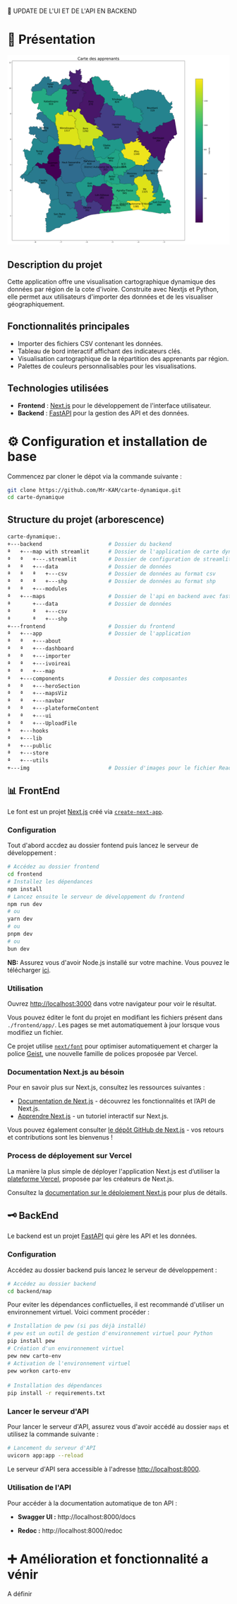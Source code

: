 🥳 UPDATE DE L'UI ET DE L'API EN BACKEND


# 📄 Présentation

![tableau de bord](img/map.png)

## Description du projet

Cette application offre une visualisation cartographique dynamique des données par région de la cote d'ivoire. Construite avec Nextjs et Python, elle permet aux utilisateurs d'importer des données et de les visualiser géographiquement.

## Fonctionnalités principales

- Importer des fichiers CSV contenant les données.
- Tableau de bord interactif affichant des indicateurs clés.
- Visualisation cartographique de la répartition des apprenants par région.
- Palettes de couleurs personnalisables pour les visualisations.

## Technologies utilisées

- **Frontend** : [Next.js](https://nextjs.org) pour le développement de l'interface utilisateur.
- **Backend** : [FastAPI](https://fastapi.tiangolo.com/) pour la gestion des API et des données.

# ⚙️ Configuration et installation de base

Commencez par cloner le dépot via la commande suivante :

   ```bash
   git clone https://github.com/Mr-KAM/carte-dynamique.git
   cd carte-dynamique
   ```

## Structure du projet (arborescence)

```bash
carte-dynamique:.
+---backend                     # Dossier du backend
ª   +---map with streamlit      # Dossier de l'application de carte dynamique avec streamlit
ª   ª   +---.streamlit          # Dossier de configuration de streamlit
ª   ª   +---data                # Dossier de données
ª   ª   ª   +---csv             # Dossier de données au format csv
ª   ª   ª   +---shp             # Dossier de données au format shp
ª   ª   +---modules
ª   +---maps                    # Dossier de l'api en backend avec fastapi
ª       +---data                # Dossier de données
ª       ª   +---csv
ª       ª   +---shp
+---frontend                    # Dossier du frontend
ª   +---app                     # Dossier de l'application
ª   ª   +---about
ª   ª   +---dashboard
ª   ª   +---importer
ª   ª   +---ivoireai
ª   ª   +---map
ª   +---components              # Dossier des composantes
ª   ª   +---heroSection
ª   ª   +---mapsViz
ª   ª   +---navbar
ª   ª   +---plateformeContent
ª   ª   +---ui
ª   ª   +---UploadFile
ª   +---hooks
ª   +---lib
ª   +---public
ª   +---store
ª   +---utils
+---img                         # Dossier d'images pour le fichier Readme.md
```

## 📊 FrontEnd

Le font est un projet [Next.js](https://nextjs.org) créé via [`create-next-app`](https://nextjs.org/docs/app/api-reference/cli/create-next-app).

### Configuration

Tout d'abord accdez au dossier fontend puis lancez le serveur de développement :

```bash
# Accédez au dossier frontend
cd frontend
# Installez les dépendances
npm install
# Lancez ensuite le serveur de développement du frontend
npm run dev
# ou
yarn dev
# ou
pnpm dev
# ou
bun dev
```

**NB:** Assurez vous d'avoir Node.js installé sur votre machine. Vous pouvez le télécharger [ici](https://nodejs.org/).

### Utilisation
Ouvrez [http://localhost:3000](http://localhost:3000) dans votre navigateur pour voir le résultat.

Vous pouvez éditer le font du projet en modifiant les fichiers présent dans  `./frontend/app/`. Les pages se met automatiquement à jour lorsque vous modifiez un fichier.

Ce projet utilise [`next/font`](https://nextjs.org/docs/app/building-your-application/optimizing/fonts) pour optimiser automatiquement et charger la police [Geist](https://vercel.com/font), une nouvelle famille de polices proposée par Vercel.

### Documentation Next.js au bésoin

Pour en savoir plus sur Next.js, consultez les ressources suivantes :

- [Documentation de Next.js](https://nextjs.org/docs) - découvrez les fonctionnalités et l’API de Next.js.
- [Apprendre Next.js](https://nextjs.org/learn) - un tutoriel interactif sur Next.js.

Vous pouvez également consulter [le dépôt GitHub de Next.js](https://github.com/vercel/next.js) - vos retours et contributions sont les bienvenus !

### Process de déployement sur Vercel

La manière la plus simple de déployer l'application Next.js est d’utiliser la [plateforme Vercel](https://vercel.com/new?utm_medium=default-template&filter=next.js&utm_source=create-next-app&utm_campaign=create-next-app-readme), proposée par les créateurs de Next.js.

Consultez la [documentation sur le déploiement Next.js](https://nextjs.org/docs/app/building-your-application/deploying) pour plus de détails.


## 🗝️ BackEnd

Le backend est un projet [FastAPI](https://fastapi.tiangolo.com/) qui gère les API et les données.
### Configuration

Accédez au dossier backend puis lancez le serveur de développement :

```bash
# Accédez au dossier backend
cd backend/map
```

Pour eviter les dépendances conflictuelles, il est recommandé d'utiliser un environnement virtuel. Voici comment procéder :

```bash
# Installation de pew (si pas déjà installé)
# pew est un outil de gestion d'environnement virtuel pour Python
pip install pew
# Création d'un environnement virtuel
pew new carto-env
# Activation de l'environnement virtuel
pew workon carto-env

# Installation des dépendances
pip install -r requirements.txt
```

### Lancer le serveur d'API

Pour lancer le serveur d'API, assurez vous d'avoir accédé au dossier `maps` et utilisez la commande suivante :

```bash
# Lancement du serveur d'API
uvicorn app:app --reload
```

Le serveur d'API sera accessible à l'adresse [http://localhost:8000](http://localhost:8000).

### Utilisation de l'API
Pour accéder à la documentation automatique de ton API :

- **Swagger UI :** http://localhost:8000/docs

- **Redoc :** http://localhost:8000/redoc


# ➕ Amélioration et fonctionnalité a vénir

A définir
